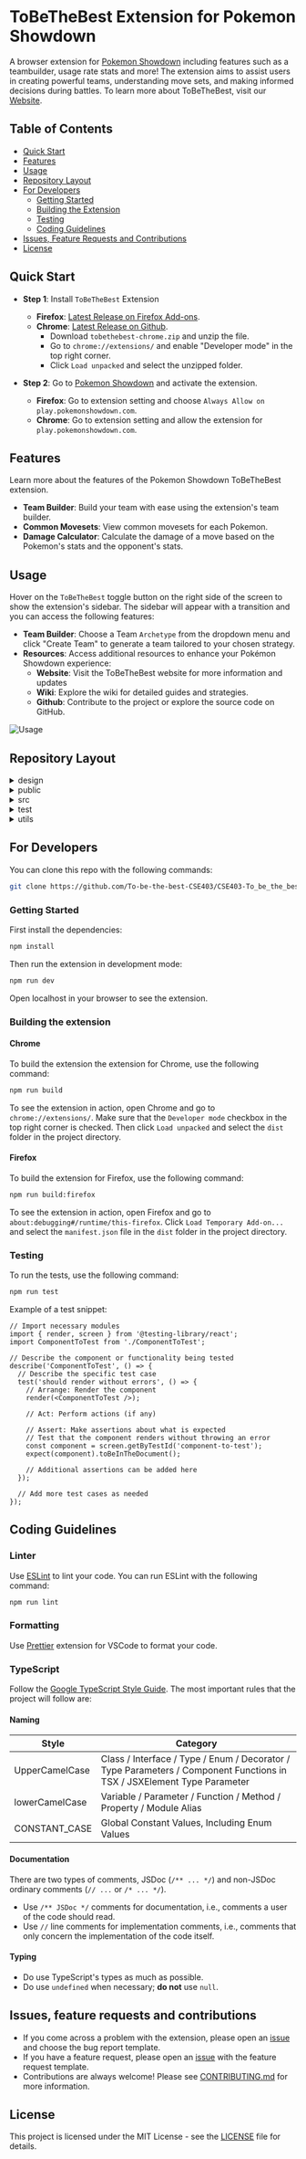 # ToBeTheBest Extension for Pokemon Showdown

A browser extension for [Pokemon Showdown](https://play.pokemonshowdown.com/) including features such as a teambuilder, usage rate stats and more! The extension aims to assist users in creating powerful teams, understanding move sets, and making informed decisions during battles. To learn more about ToBeTheBest, visit our [Website](https://tobethebest.vercel.app/).

## Table of Contents
- [Quick Start](#quick-start)
- [Features](#features)
- [Usage](#usage)
- [Repository Layout](#repository-layout)
- [For Developers](#for-developers)
  - [Getting Started](#getting-started)
  - [Building the Extension](#building-the-extension)
  - [Testing](#testing)
  - [Coding Guidelines](#coding-guidelines)
- [Issues, Feature Requests and Contributions](#issues-feature-requests-and-contributions)
- [License](#license)

## Quick Start
- **Step 1**: Install `ToBeTheBest` Extension
  - **Firefox**: [Latest Release on Firefox Add-ons](https://addons.mozilla.org/en-US/firefox/addon/tobethebest/).
  - **Chrome**: [Latest Release on Github](https://github.com/To-be-the-best-CSE403/CSE403-To_be_the_best-front/releases/).
    - Download `tobethebest-chrome.zip` and unzip the file.
    - Go to `chrome://extensions/` and enable "Developer mode" in the top right corner.
    - Click `Load unpacked` and select the unzipped folder.

- **Step 2**: Go to [Pokemon Showdown](https://play.pokemonshowdown.com/) and activate the extension. 
  - **Firefox**: Go to extension setting and choose `Always Allow on play.pokemonshowdown.com`.
  - **Chrome**: Go to extension setting and allow the extension for `play.pokemonshowdown.com`.

## Features
Learn more about the features of the Pokemon Showdown ToBeTheBest extension.

- **Team Builder**: Build your team with ease using the extension's team builder.
- **Common Movesets**: View common movesets for each Pokemon.
- **Damage Calculator**: Calculate the damage of a move based on the Pokemon's stats and the opponent's stats.

## Usage
Hover on the `ToBeTheBest` toggle button on the right side of the screen to show the extension's sidebar. The sidebar will appear with a transition and you can access the following features:

- **Team Builder**: Choose a Team `Archetype` from the dropdown menu and click "Create Team" to generate a team tailored to your chosen strategy.
- **Resources**: Access additional resources to enhance your Pokémon Showdown experience:
  - **Website**: Visit the ToBeTheBest website for more information and updates
  - **Wiki**: Explore the wiki for detailed guides and strategies.
  - **Github**: Contribute to the project or explore the source code on GitHub.

![Usage](design/Teambuilder.gif)

## Repository Layout
<details>
<summary>design</summary>

    # Design documents for the project
    ├── README.md              
    └── uml                             # UML diagrams
        └── UI_Components.drawio.png

</details>
<details>
<summary>public</summary>

- Contains public assets used in the application.

</details>


<details>
<summary>src</summary>

    # Source code for the extension
    ├── api.ts                        # API Endpoints
    ├── pages                         # Pages for the extension
    │   ├── background                # Background scripts       
    │   ├── content                   # Content scripts
    │   │   ├── injected                    
    │   │   └── sidebar               
    │   └── popup                     # Popup page for the extension       
    └── shared                        # Shared components

</details>

<details>
<summary>test</summary>

- Setup the test environment for the extension.

</details>

<details>
<summary>utils</summary>

    # Extension boilerplate for Chrome and Firefox using Vite
    # See: https://github.com/Jonghakseo/chrome-extension-boilerplate-react-vite

    ├── manifest-parser                      # Parse manifest.json
    ├── plugins                              # Plugins for Vite    
    │   ├── add-hmr.ts                       # Hot module reloading
    │   ├── custom-dynamic-import.ts         # Custom dynamic import
    │   ├── inline-vite-preload-script.ts
    │   ├── make-manifest.ts
    │   └── watch-rebuild.ts
    └── reload                               # Reloading mechanism
        ├── injections                       # Injected scripts 
        ├── interpreter                      # Interpreter for injected scripts  
        ├── initReloadClient.ts
        ├── initReloadServer.ts
        ├── constant.ts
        └── utils.ts

</details>


## For Developers

You can clone this repo with the following commands:

```bash
git clone https://github.com/To-be-the-best-CSE403/CSE403-To_be_the_best-front
```

### Getting Started
First install the dependencies:

```bash
npm install
```

Then run the extension in development mode:

```bash
npm run dev
```
Open localhost in your browser to see the extension.

### Building the extension

#### Chrome
To build the extension the extension for Chrome, use the following command:

```bash
npm run build
```

To see the extension in action, open Chrome and go to `chrome://extensions/`. Make sure that the `Developer mode` checkbox in the top right corner is checked. Then click `Load unpacked` and select the `dist` folder in the project directory.

#### Firefox
To build the extension for Firefox, use the following command:

```bash
npm run build:firefox
```

To see the extension in action, open Firefox and go to `about:debugging#/runtime/this-firefox`. Click `Load Temporary Add-on...` and select the `manifest.json` file in the `dist` folder in the project directory.

### Testing
To run the tests, use the following command:

```bash
npm run test
```

Example of a test snippet:

```tsx
// Import necessary modules
import { render, screen } from '@testing-library/react';
import ComponentToTest from './ComponentToTest';

// Describe the component or functionality being tested
describe('ComponentToTest', () => {
  // Describe the specific test case
  test('should render without errors', () => {
    // Arrange: Render the component
    render(<ComponentToTest />);
    
    // Act: Perform actions (if any)
    
    // Assert: Make assertions about what is expected
    // Test that the component renders without throwing an error
    const component = screen.getByTestId('component-to-test');
    expect(component).toBeInTheDocument();
    
    // Additional assertions can be added here
  });
  
  // Add more test cases as needed
});
```

## Coding Guidelines

### Linter
Use [ESLint](https://eslint.org/) to lint your code. You can run ESLint with the following command:

```bash
npm run lint
```

### Formatting
Use [Prettier](https://marketplace.visualstudio.com/items?itemName=esbenp.prettier-vscode) extension for VSCode to format your code.

### TypeScript
Follow the [Google TypeScript Style Guide](https://google.github.io/styleguide/tsguide.html). The most important rules that the project will follow are:

#### Naming
| Style            | Category                                                     |
|------------------|--------------------------------------------------------------|
| UpperCamelCase   | Class / Interface / Type / Enum / Decorator / Type Parameters / Component Functions in TSX / JSXElement Type Parameter |
| lowerCamelCase   | Variable / Parameter / Function / Method / Property / Module Alias |
| CONSTANT_CASE    | Global Constant Values, Including Enum Values                 |

#### Documentation
There are two types of comments, JSDoc (`/** ... */`) and non-JSDoc ordinary comments (`// ...` or `/* ... */`).

- Use `/** JSDoc */` comments for documentation, i.e., comments a user of the code should read.
- Use `//` line comments for implementation comments, i.e., comments that only concern the implementation of the code itself.

#### Typing
- Do use TypeScript's types as much as possible.
- Do use `undefined` when necessary; **do not** use `null`.

## Issues, feature requests and contributions 
- If you come across a problem with the extension, please open an [issue](https://github.com/To-be-the-best-CSE403/CSE403-To_be_the_best-front/issues/new/choose) and choose the bug report template.
- If you have a feature request, please open an [issue](https://github.com/To-be-the-best-CSE403/CSE403-To_be_the_best-front/issues/new/choose) with the feature request template.
- Contributions are always welcome! Please see [CONTRIBUTING.md](CONTRIBUTING.md) for more information.

## License
This project is licensed under the MIT License - see the [LICENSE](LICENSE) file for details.
